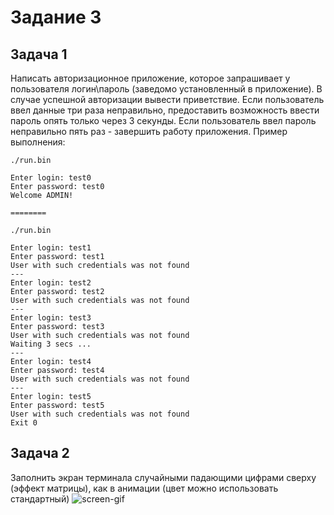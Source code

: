 # Задание 3
## Задача 1
Написать авторизационное приложение, которое запрашивает у пользователя логин\пароль (заведомо установленный в приложение). В случае успешной авторизации вывести приветствие. Если пользователь ввел данные три раза неправильно, предоставить возможность ввести пароль опять только через 3 секунды. Если пользователь ввел пароль неправильно пять раз - завершить работу приложения.
Пример выполнения:
``` console
./run.bin

Enter login: test0
Enter password: test0
Welcome ADMIN!

========

./run.bin

Enter login: test1
Enter password: test1
User with such credentials was not found
---
Enter login: test2
Enter password: test2
User with such credentials was not found
---
Enter login: test3
Enter password: test3
User with such credentials was not found
Waiting 3 secs ...
---
Enter login: test4
Enter password: test4
User with such credentials was not found
---
Enter login: test5
Enter password: test5
User with such credentials was not found
Exit 0
```

## Задача 2
Заполнить экран терминала случайными падающими цифрами сверху (эффект матрицы), как в анимации (цвет можно использовать стандартный)
![screen-gif](https://i.gifer.com/NvL.gif "Matrix")